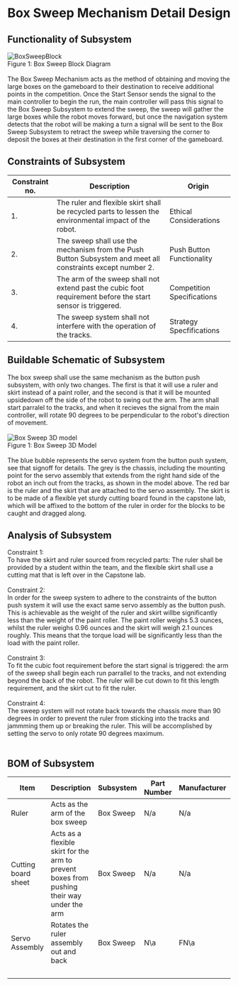  # Box Sweep Mechanism Detail Design
## Functionality of Subsystem
![BoxSweepBlock](https://github.com/cebttu/CapstoneTeam1/assets/100803345/013c3d94-bfd4-413d-9479-0ceecd064bfe)
<br /> Figure 1: Box Sweep Block Diagram
<br />
<br />
The Box Sweep Mechanism acts as the method of obtaining and moving the large boxes on the gameboard to their destination to receive additional points in the competition. Once the Start Sensor sends the signal to the main controller to begin the run, the main controller will pass this signal to the Box Sweep Subsystem to extend the sweep, the sweep will gather the large boxes while the robot moves forward, but once the navigation system detects that the robot will be making a turn a signal will be sent to the Box Sweep Subsystem to retract the sweep while traversing the corner to deposit the boxes at their destination in the first corner of the gameboard.

## Constraints of Subsystem
| Constraint no. | Description | Origin|
|----------------|-------------|-------|
| 1. | The ruler and flexible skirt shall be recycled parts to lessen the environmental impact of the robot. | Ethical Considerations |
| 2. | The sweep shall use the mechanism from the Push Button Subsystem and meet all constraints except number 2. | Push Button Functionality |
| 3. | The arm of the sweep shall not extend past the cubic foot requirement before the start sensor is triggered. | Competition Specifications |
| 4. | The sweep system shall not interfere with the operation of the tracks. | Strategy Specfifications |



## Buildable Schematic of Subsystem
The box sweep shall use the same mechanism as the button push subsystem, with only two changes. The first is that it will use a ruler and skirt instead of a paint roller, and the second is that it will be mounted upsidedown off the side of the robot to swing out the arm. The arm shall start parralel to the tracks, and when it recieves the signal from the main controller, will rotate 90 degrees to be perpendicular to the robot's direction of movement.
<br />
<br />
![Box Sweep 3D model](https://github.com/cebttu/CapstoneTeam1/assets/143427017/46702d1e-ca21-405c-965e-da1f78810bdb)
<br /> Figure 1: Box Sweep 3D Model
<br />
<br />
The blue bubble represents the servo system from the button push system, see that signoff for details. The grey is the chassis, including the mounting point for the servo assembly that extends from the right hand side of the robot an inch out from the tracks, as shown in the model above. The red bar is the ruler and the skirt that are attached to the servo assembly. The skirt is to be made of a flexible yet sturdy cutting board found in the capstone lab, which will be affixed to the bottom of the ruler in order for the blocks to be caught and dragged along.


## Analysis of Subsystem
Constraint 1: 
<br />
To have the skirt and ruler sourced from recycled parts: The ruler shall be provided by a student within the team, and the flexible skirt shall use a cutting mat that is left over in the Capstone lab.
<br />
<br />
Constraint 2:
<br />
In order for the sweep system to adhere to the constraints of the button push system it will use the exact same servo assembly as the button push. This is achievable as the weight of the ruler and skirt willbe significantly less than the weight of the paint roller. The paint roller weighs 5.3 ounces, whilst the ruler weighs 0.96 ounces and the skirt will weigh 2.1 ounces roughly. This means that the torque load will be significantly less than the load with the paint roller.
<br />
<br /> 
Constraint 3:
<br /> 
To fit the cubic foot requirement before the start signal is triggered: the arm of the sweep shall begin each run parrallel to the tracks, and not extending beyond the back of the robot. The ruler will be cut down to fit this length requirement, and the skirt cut to fit the ruler.
<br /> 
<br /> 
Constraint 4:
<br /> 
The sweep system will not rotate back towards the chassis more than 90 degrees in order to prevent the ruler from sticking into the tracks and jammming them up or breaking the ruler. This will be accomplished by setting the servo to only rotate 90 degrees maximum.
<br /> 
<br /> 





## BOM of Subsystem 
| Item | Description | Subsystem | Part Number | Manufacturer | Quantity | Price | Total Price |
|------|-------------|-----------|-------------|--------------|----------|-------|-------------|
| Ruler | Acts as the arm of the box sweep | Box Sweep | N/a | N/a | 1 | Recycled | Recycled |
| Cutting board sheet | Acts as a flexible skirt for the arm to prevent boxes from pushing their way under the arm | Box Sweep | N/a | N/a | 1 | Recycled | Recycled |
| Servo Assembly | Rotates the ruler assembly out and back | Box Sweep | N\a |	FN\a | 1 | Recycled | Recycled |
|||||||| $9.99 |
